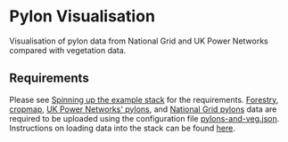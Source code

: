 # Pylon Visualisation

Visualisation of pylon data from National Grid and UK Power Networks compared with vegetation data.

## Requirements
Please see [Spinning up the example stack](../twa-vis-framework/example/README.md#spinning-up-the-example-stack) for the requirements. [Forestry](https://github.com/TheWorldAvatar/stack/tree/main/examples/datasets/inputs/data/forestry/), [cropmap](https://github.com/TheWorldAvatar/stack/tree/main/examples/datasets/inputs/data/cropmap/), [UK Power Networks' pylons](https://github.com/TheWorldAvatar/stack/tree/main/examples/datasets/inputs/data/ukpn_pylons/), and [National Grid pylons](https://github.com/TheWorldAvatar/stack/tree/main/examples/datasets/inputs/data/ng_pylons/) data are required to be uploaded using the configuration file [pylons-and-veg.json](https://github.com/TheWorldAvatar/stack/tree/main/examples/datasets/inputs/config/pylons-and-veg.json). Instructions on loading data into the stack can be found [here](https://github.com/TheWorldAvatar/stack/blob/main/stack-data-uploader/README.md). 